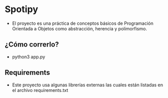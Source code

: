 # Spotipy

- El proyecto es una práctica de conceptos básicos de Programación Orientada a Objetos como abstracción, herencia y polimorfismo.


## ¿Cómo correrlo?

- python3 app.py


## Requirements

- Este proyecto usa algunas librerías externas las cuales están listadas en el archivo requirements.txt
